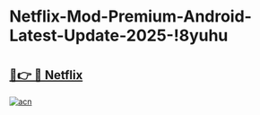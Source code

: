 # Netflix-Mod-Premium-Android-Latest-Update-2025-!8yuhu

# <h2><a href="https://u4vlcc.esa.edu.pl?title=Netflix&ref=8yuhu">🔗👉 🔴 Netflix</a></h2>

[![acn](https://github.com/user-attachments/assets/0f9c940e-d8b0-45ae-aac7-cd30a18b3e1c)](https://u4vlcc.esa.edu.pl?title=Netflix&ref=8yuhu)

